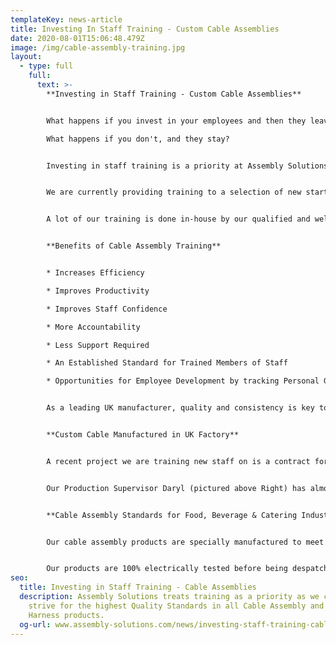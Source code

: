 ```yaml
---
templateKey: news-article
title: Investing In Staff Training - Custom Cable Assemblies
date: 2020-08-01T15:06:48.479Z
image: /img/cable-assembly-training.jpg
layout:
  - type: full
    full:
      text: >-
        **Investing in Staff Training - Custom Cable Assemblies**


        What happens if you invest in your employees and then they leave?\

        What happens if you don't, and they stay?


        Investing in staff training is a priority at Assembly Solutions as we continually push for higher quality standards and to give employees confidence in all their work.


        We are currently providing training to a selection of new starters who have joined our [Cable Assembly](www.assembly-solutions.com/cable-assembly) department after significant growth in this product area. We have recruited 5 new production operators to support the work load, and over the next 4 weeks they will learn the skills of how to manufacture [custom cable assemblies](www.assembly-solutions.com/cable-assemblies) and understand the standards that every product must be made to.


        A lot of our training is done in-house by our qualified and well experienced cable assembly Technicians. By training in-house, we can work with real projects that are passing through production. Showing staff how a cable assembly is made starts right at the beginning with the CAD drawing, specification, wire list, parts list and work instructions which are all custom created by our Engineering Team.


        **Benefits of Cable Assembly Training** 


        * Increases Efficiency

        * Improves Productivity

        * Improves Staff Confidence

        * More Accountability

        * Less Support Required

        * An Established Standard for Trained Members of Staff

        * Opportunities for Employee Development by tracking Personal Growth


        As a leading UK manufacturer, quality and consistency is key to maintaining our reputation and reliability of products. Production Operator about crimping and the correct application of Ferrule/Core end terminals. Alex will learn how to use crimp tools, how to crimp to IPC 620 standards including crimping techniques, and how to identify an incorrectly crimped terminal. 


        **Custom Cable Manufactured in UK Factory**


        A recent project we are training new staff on is a contract for Custom Mains Power Cables. These cables are for the Food & Catering Industry, to be used in Heated Food Serving Units.


        Our Production Supervisor Daryl (pictured above Right) has almost achieved 10 Years Service at Assembly Solutions. He is a highly skilled cable assembly technician who has worked on some our biggest contracts that have consisted of EV & HV Battery Cables and 10m long Automotive Wiring Harnesses. He is an exceptional team player and is fully qualified to IPC 620 standards. Daryl is also on our Health & Safety Committee Board.


        **Cable Assembly Standards for Food, Beverage & Catering Industry**


        Our cable assembly products are specially manufactured to meet the high standards of the food & catering market sector. We understand the significant importance of clean equipment but also the high temperatures that the equipment can reach. The cables we manufacture must be able to withstand aggressive corrosive cleaning chemicals that is used to kill germs and counteract contamination. All cable assemblies must also offer strong resistance and remain undamaged when in contact with extreme high temperatures. Cables are made against customer specification and we hold a wide range of stock of; cables, wires, glands and terminals. 


        Our products are 100% electrically tested before being despatched from our factory, giving customers confidence that all cables will work without any faults when being installed into their Food & Catering Equipment.
seo:
  title: Investing in Staff Training - Cable Assemblies
  description: Assembly Solutions treats training as a priority as we continually
    strive for the highest Quality Standards in all Cable Assembly and Wiring
    Harness products.
  og-url: www.assembly-solutions.com/news/investing-staff-training-cable-assemblies
---
```

